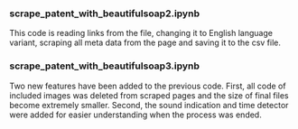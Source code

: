 ### scrape_patent_with_beautifulsoap2.ipynb
This code is reading links from the file, changing it to English language variant, scraping all meta data from the page and saving it to the csv file.
### scrape_patent_with_beautifulsoap3.ipynb
Two new features have been added to the previous code. First, all code of included images was deleted from scraped pages and the size of final files become extremely smaller. Second, the sound indication and time detector were added for easier understanding when the process was ended. 
